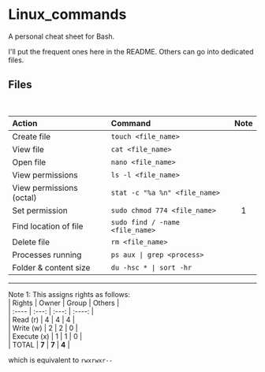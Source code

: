 # Linux_commands
A personal cheat sheet for Bash. 

I'll put the frequent ones here in the README.  Others can go into dedicated files.

## Files

<br>

| Action | Command | Note |  
| :----- |:------- |:---:|  
| Create file      | ```touch <file_name>``` |  |  
| View file | ```cat <file_name>``` |  |  
| Open file | ```nano <file_name>``` |  |  
| View permissions | ```ls -l <file_name>``` | |  
| View permissions (octal) | ```stat -c "%a %n" <file_name>``` |  |  
| Set permission | ```sudo chmod 774 <file_name>``` | 1 |  
| Find location of file | ```sudo find / -name <file_name>``` |  |  
| Delete file      | ```rm <file_name>``` |  |  
| Processes running      | ```ps aux \| grep <process>``` |  |  
| Folder & content size      | ```du -hsc * \| sort -hr``` |  |  

---

Note 1: This assigns rights as follows:  
| Rights | Owner | Group | Others |  
| :---- | :---: | :---: | :----: |  
| Read (r) | 4 | 4 | 4 |  
| Write (w) | 2 | 2 | 0 |  
| Execute (x) | 1 | 1 | 0 |  
| TOTAL | **7** | **7** | **4** |  

which is equivalent to ```rwxrwxr--```